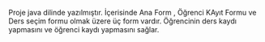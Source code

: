 Proje java dilinde yazılmıştır. İçerisinde Ana Form , Öğrenci KAyıt Formu ve Ders seçim formu olmak üzere üç form vardır. Öğrencinin ders kaydı yapmasını ve öğrenci kaydı yapmasını sağlar. 
